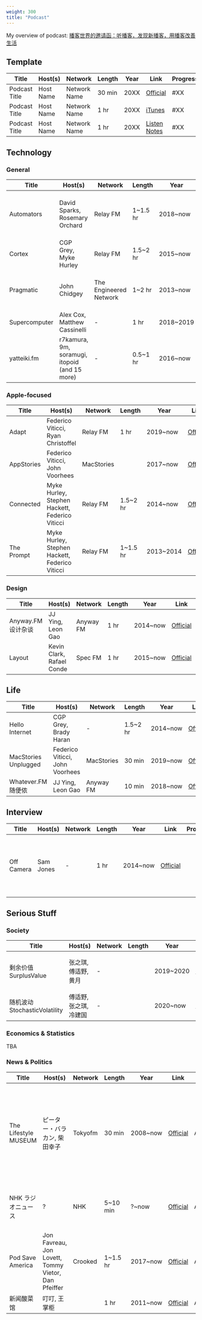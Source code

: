 ```yaml
---
weight: 300
title: "Podcast"
---
```


My overview of podcast: [播客世界的邀请函：听播客，发现新播客，用播客改善生活](https://blog.loikein.one/2020/05/blog-post_51.html)

## Template

| Title | Host(s) | Network | Length | Year | Link | Progress | Notes |
|------------|-------------|--------------|------|-------|-------|-------|--------|
| Podcast Title | Host Name | Network Name | 30 min | 20XX | [Official](#) | \#XX | [🔗](#) |
| Podcast Title | Host Name | Network Name | 1 hr | 20XX | [iTunes](#) | \#XX |  [🔗](#) |
| Podcast Title | Host Name | Network Name | 1 hr | 20XX | [Listen Notes](#) | \#XX | [🔗](#) |

## Technology

### General

| Title | Host(s) | Network | Length | Year | Link | Progress | Notes |
|------------|-------------|--------------|------|------|-------|-------|--------|
| Automators | David Sparks, Rosemary Orchard | Relay FM | 1~1.5 hr | 2018~now | [Official](https://automators.fm/) | Abandoned | David Sparks' voice pitch is way too low it hurts my ears |
| Cortex | CGP Grey, Myke Hurley | Relay FM | 1.5~2 hr | 2015~now | [Official](https://www.relay.fm/cortex/) | \#107 | |
| Pragmatic | John Chidgey | The Engineered Network | 1~2 hr | 2013~now | [Official](https://engineered.network/pragmatic/) | Abandoned | It's more of a monologue than a discussion |
| Supercomputer | Alex Cox, Matthew Cassinelli | - | 1 hr | 2018~2019 | [iTunes](https://podcasts.apple.com/us/podcast/supercomputer/id1423113378/) | Finished | |
| yatteiki.fm | r7kamura, 9m, soramugi, itopoid (and 15 more) | - | 0.5~1 hr | 2016~now | [Official](https://yatteiki.fm/) | \#58 (descending) | Finally a Japanese tech podcast! |

### Apple-focused

| Title | Host(s) | Network | Length | Year | Link | Progress | Notes |
|------------|-------------|--------------|------|------|-------|-------|--------|
| Adapt | Federico Viticci, Ryan Christoffel | Relay FM | 1 hr | 2019~now | [Official](https://www.relay.fm/adapt/) | \#37 | |
| AppStories | Federico Viticci, John Voorhees | MacStories | | 2017~now | [Official](https://appstories.net/) | Abandoned | Feels repetitive with others |
| Connected | Myke Hurley, Stephen Hackett, Federico Viticci | Relay FM | 1.5~2 hr | 2014~now | [Official](https://www.relay.fm/connected/) | \#318 | |
| The Prompt | Myke Hurley, Stephen Hackett, Federico Viticci | Relay FM | 1~1.5 hr | 2013~2014 | [Official](https://www.relay.fm/prompt/) | Finished | Succeeded by Connected |

### Design

| Title | Host(s) | Network | Length | Year | Link | Progress | Notes |
|------------|-------------|--------------|------|------|-------|-------|--------|
| Anyway.FM 设计杂谈 | JJ Ying, Leon Gao | Anyway FM | 1 hr | 2014~now | [Official](https://anyway.fm/) | \#318 | The best independent Chinese podcast |
| Layout | Kevin Clark, Rafael Conde | Spec FM | 1 hr | 2015~now | [Official](https://layout.fm/) | \#70 |  |

## Life

| Title | Host(s) | Network | Length | Year | Link | Progress | Notes |
|------------|-------------|--------------|------|------|-------|-------|--------|
| Hello Internet | CGP Grey, Brady Haran | - | 1.5~2 hr | 2014~now | [Official](https://www.hellointernet.fm/) | \#136 | Hasn't updated since Feb. 2020 |
| MacStories Unplugged | Federico Viticci, John Voorhees | MacStories | 30 min | 2019~now | [Official](https://club.macstories.net/) | #2020-10-17 | Behind Club MacStories subscription wall |
| Whatever.FM 随便侬 | JJ Ying, Leon Gao | Anyway FM | 10 min | 2018~now | [Official](https://whatever.fm/) | \#1 |  |

## Interview

| Title | Host(s) | Network | Length | Year | Link | Progress | Notes |
|------------|-------------|--------------|------|------|-------|-------|--------|
| Off Camera | Sam Jones | - | 1 hr | 2014~now | [Official](https://offcamera.com/) |  | Is actually a TV show with (free) podcast version |

## Serious Stuff

### Society

| Title | Host(s) | Network | Length | Year | Link | Progress | Notes |
|------------|-------------|--------------|------|------|-------|-------|--------|
| 剩余价值 SurplusValue | 张之琪, 傅适野, 黄月 | - |  | 2019~2020 | [Official](https://www.surplusvalue.club/) | Abandoned | I cannot differentiate the hosts;<br>succeeded by StochasticVolatility |
| 随机波动 StochasticVolatility | 傅适野, 张之琪, 冷建国  | - |  | 2020~now | [Official](https://www.stovol.club/) |  | Didn't listen |

### Economics & Statistics

TBA

### News & Politics

| Title | Host(s) | Network | Length | Year | Link | Progress | Notes |
|------------|-------------|--------------|------|------|-------|-------|--------|
| The Lifestyle MUSEUM | ピーター・バラカン, 柴田幸子 | Tokyofm | 30 min | 2008~now | [Official](https://www.tfm.co.jp/podcasts/museum/) | Abandoned | I really like the topics, but the typical Japanese news industry old-guy-and-a-silent-girl model is just disgusting. |
| NHK ラジオニュース | ? | NHK | 5~10 min | ?~now | [Official](https://www.nhk.or.jp/radionews/) | Abandoned | Used to listen everyday to practice my Japanese. |
| Pod Save America | Jon Favreau, Jon Lovett, Tommy Vietor, Dan Pfeiffer | Crooked | 1~1.5 hr | 2017~now | [Official](https://crooked.com/podcast-series/pod-save-america/) | Abandoned | I want to like it, but there are too many (seamless!) ads throughout each ep. |
| 新闻酸菜馆 | 叮叮, 王掌柜 | | 1 hr | 2011~now | [Official](https://since1989.org/) | Abandoned |  |
